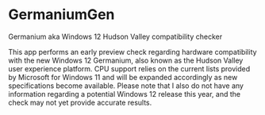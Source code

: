 # GermaniumGen
Germanium aka Windows 12 Hudson Valley compatibility checker

This app performs an early preview check regarding hardware compatibility with the new Windows 12 Germanium, also known as the Hudson Valley user experience platform. CPU support relies on the current lists provided by Microsoft for Windows 11 and will be expanded accordingly as new specifications become available. Please note that I also do not have any information regarding a potential Windows 12 release this year, and the check may not yet provide accurate results.
